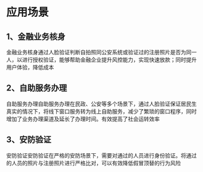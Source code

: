 # 应用场景

## 1、金融业务核身

金融业务核身通过人脸验证判断自拍照同公安系统或验证过的注册照片是否为同一人，以进行授权验证，能够帮助金融企业提升风控能力，实现快速放款；同时提升用户体验，降低成本

## 2、自助服务办理

自助服务办理自助服务办理在民政、公安等多个场景下，通过人脸验证保证居民生真实的情况下，将线下窗口服务转为线上自助服务，减少了繁琐的窗口程序，同时增加了业务办理渠道及延长了办理时间。有效提高了社会运转效率

## 3、安防验证

安防验证安防验证在严格的安防场景下，需要对通过的人员进行身份验证。将通过的人员的照片与注册照片进行严格比对，可以有效降低假冒顶替的行为风险